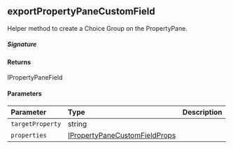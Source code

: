 ## exportPropertyPaneCustomField

Helper method to create a Choice Group on the PropertyPane.

##### Signature

#### Returns
IPropertyPaneField<IPropertyPaneCustomFieldProps>

#### Parameters


| Parameter	   | Type    | Description |
|:-------------|:---------------|:------------|
| `targetProperty`    | string |  |
| `properties`    | [IPropertyPaneCustomFieldProps](IPropertyPaneCustomFieldProps.md) |  |

